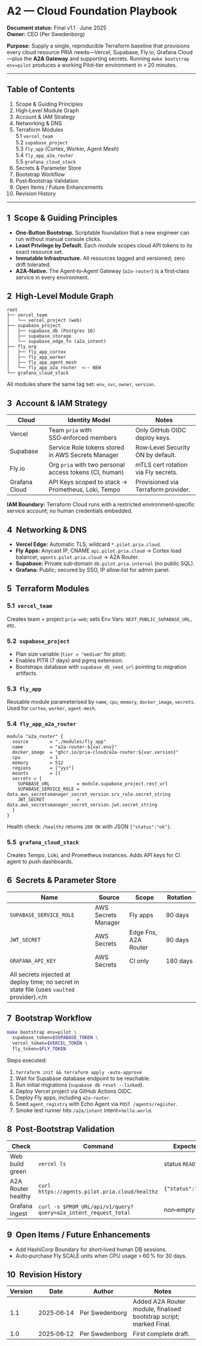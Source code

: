 # A2 — Cloud Foundation Playbook

**Document status:** Final v1.1 · June 2025\
**Owner:** CEO (Per Swedenborg)

**Purpose:** Supply a single, reproducible Terraform baseline that provisions every cloud resource PRIA needs—Vercel, Supabase, Fly.io, Grafana Cloud—plus the **A2A Gateway** and supporting secrets.  Running `make bootstrap env=pilot` produces a working Pilot‑tier environment in < 20 minutes.

---

## Table of Contents

1. Scope & Guiding Principles
2. High‑Level Module Graph
3. Account & IAM Strategy
4. Networking & DNS
5. Terraform Modules\
   5.1 `vercel_team`\
   5.2 `supabase_project`\
   5.3 `fly_app` (Cortex, Worker, Agent Mesh)\
   5.4 `fly_app_a2a_router`\
   5.5 `grafana_cloud_stack`
6. Secrets & Parameter Store
7. Bootstrap Workflow
8. Post‑Bootstrap Validation
9. Open Items / Future Enhancements
10. Revision History

---

## 1  Scope & Guiding Principles

- **One‑Button Bootstrap.** Scriptable foundation that a new engineer can run without manual console clicks.
- **Least Privilege by Default.** Each module scopes cloud API tokens to its exact resource set.
- **Immutable Infrastructure.** All resources tagged and versioned; zero drift tolerated.
- **A2A‑Native.** The Agent‑to‑Agent Gateway (`a2a-router`) is a first‑class service in every environment.

## 2  High‑Level Module Graph

```
root
├── vercel_team
│   └── vercel_project (web)
├── supabase_project
│   ├── supabase_db (Postgres 16)
│   ├── supabase_storage
│   └── supabase_edge_fn (a2a_intent)
├── fly_org
│   ├── fly_app_cortex
│   ├── fly_app_worker
│   ├── fly_app_agent_mesh
│   └── fly_app_a2a_router  <-- NEW
└── grafana_cloud_stack
```

All modules share the same tag set: `env`, `svc`, `owner`, `version`.

## 3  Account & IAM Strategy

| Cloud         | Identity Model                                         | Notes                               |
| ------------- | ------------------------------------------------------ | ----------------------------------- |
| Vercel        | Team `pria` with SSO‑enforced members                  | Only GitHub OIDC deploy keys.       |
| Supabase      | Service Role tokens stored in AWS Secrets Manager      | Row‑Level Security ON by default.   |
| Fly.io        | Org `pria` with two personal access tokens (CI, human) | mTLS cert rotation via Fly secrets. |
| Grafana Cloud | API Keys scoped to stack → Prometheus, Loki, Tempo     | Provisioned via Terraform provider. |

**IAM Boundary:** Terraform Cloud runs with a restricted environment‑specific service account; no human credentials embedded.

## 4  Networking & DNS

- **Vercel Edge:** Automatic TLS, wildcard `*.pilot.pria.cloud`.
- **Fly Apps:** Anycast IP, CNAME `api.pilot.pria.cloud` → Cortex load balancer, `agents.pilot.pria.cloud` → A2A Router.
- **Supabase:** Private sub‑domain `db.pilot.pria.internal` (no public SQL).
- **Grafana:** Public; secured by SSO, IP allow‑list for admin panel.

## 5  Terraform Modules

### 5.1  `vercel_team`

Creates team + project `pria‑web`; sets Env Vars: `NEXT_PUBLIC_SUPABASE_URL`, etc.

### 5.2  `supabase_project`

- Plan size variable (`tier = "medium"` for pilot).
- Enables PITR (7 days) and pgmq extension.
- Bootstraps database with `supabase_db_seed_url` pointing to migration artifacts.

### 5.3  `fly_app`

Reusable module parameterised by `name`, `cpu`, `memory`, `docker_image`, `secrets`. Used for `cortex`, `worker`, `agent‑mesh`.

### 5.4  `fly_app_a2a_router`

```hcl
module "a2a_router" {
  source        = "./modules/fly_app"
  name          = "a2a-router-${var.env}"
  docker_image  = "ghcr.io/pria-cloud/a2a-router:${var.version}"
  cpu           = 1
  memory        = 512
  regions       = ["yyz"]
  mounts        = []
  secrets = {
    SUPABASE_URL          = module.supabase_project.rest_url
    SUPABASE_SERVICE_ROLE = data.aws_secretsmanager_secret_version.srv_role.secret_string
    JWT_SECRET            = data.aws_secretsmanager_secret_version.jwt.secret_string
  }
}
```

Health check: `/healthz` returns `200 OK` with JSON `{"status":"ok"}`.

### 5.5  `grafana_cloud_stack`

Creates Tempo, Loki, and Prometheus instances.  Adds API keys for CI agent to push dashboards.

## 6  Secrets & Parameter Store

| Name                                                                                        | Source              | Scope                | Rotation |
| ------------------------------------------------------------------------------------------- | ------------------- | -------------------- | -------- |
| `SUPABASE_SERVICE_ROLE`                                                                     | AWS Secrets Manager | Fly apps             | 90 days  |
| `JWT_SECRET`                                                                                | AWS Secrets         | Edge Fns, A2A Router | 90 days  |
| `GRAFANA_API_KEY`                                                                           | AWS Secrets         | CI only              | 180 days |
| All secrets injected at deploy time; no secret in state file (uses `vaulted` provider).\</n |                     |                      |          |

## 7  Bootstrap Workflow

```bash
make bootstrap env=pilot \
  supabase_token=$SUPABASE_TOKEN \
  vercel_token=$VERCEL_TOKEN \
  fly_token=$FLY_TOKEN
```

Steps executed:

1. `terraform init && terraform apply -auto-approve`
2. Wait for Supabase database endpoint to be reachable.
3. Run initial migrations (`supabase db reset --linked`).
4. Deploy Vercel project via GitHub Actions OIDC.
5. Deploy Fly apps, including `a2a-router`.
6. Seed `agent_registry` with Echo Agent via `POST /agents/register`.
7. Smoke test runner hits `/a2a/intent` intent=`hello.world`.

## 8  Post‑Bootstrap Validation

| Check              | Command                                                         | Expected          |
| ------------------ | --------------------------------------------------------------- | ----------------- |
| Web build green    | `vercel ls`                                                     | status `READY`    |
| A2A Router healthy | `curl https://agents.pilot.pria.cloud/healthz`                  | `{"status":"ok"}` |
| Grafana ingest     | `curl -s $PROM_URL/api/v1/query?query=a2a_intent_request_total` | non‑empty         |

## 9  Open Items / Future Enhancements

- Add HashiCorp Boundary for short‑lived human DB sessions.
- Auto‑purchase Fly SCALE units when CPU usage > 60 % for 30 days.

## 10  Revision History

| Version | Date       | Author         | Notes                                                              |
| ------- | ---------- | -------------- | ------------------------------------------------------------------ |
| 1.1     | 2025‑06‑14 | Per Swedenborg | Added A2A Router module, finalised bootstrap script; marked Final. |
| 1.0     | 2025‑06‑12 | Per Swedenborg | First complete draft.                                              |

